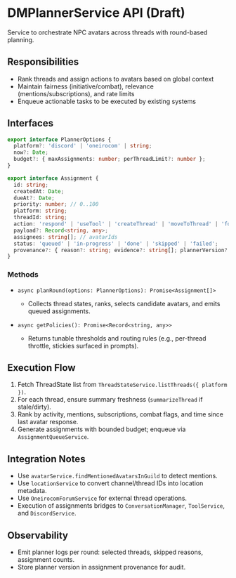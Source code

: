 # DMPlannerService API (Draft)

Service to orchestrate NPC avatars across threads with round-based planning.

## Responsibilities
- Rank threads and assign actions to avatars based on global context
- Maintain fairness (initiative/combat), relevance (mentions/subscriptions), and rate limits
- Enqueue actionable tasks to be executed by existing systems

## Interfaces

```ts
export interface PlannerOptions {
  platform?: 'discord' | 'oneirocom' | string;
  now?: Date;
  budget?: { maxAssignments: number; perThreadLimit?: number };
}

export interface Assignment {
  id: string;
  createdAt: Date;
  dueAt?: Date;
  priority: number; // 0..100
  platform: string;
  threadId: string;
  action: 'respond' | 'useTool' | 'createThread' | 'moveToThread' | 'followThread' | 'addSticky' | string;
  payload?: Record<string, any>;
  assignees: string[]; // avatarIds
  status: 'queued' | 'in-progress' | 'done' | 'skipped' | 'failed';
  provenance?: { reason?: string; evidence?: string[]; plannerVersion?: string };
}
```

### Methods

- `async planRound(options: PlannerOptions): Promise<Assignment[]>`
  - Collects thread states, ranks, selects candidate avatars, and emits queued assignments.

- `async getPolicies(): Promise<Record<string, any>>`
  - Returns tunable thresholds and routing rules (e.g., per-thread throttle, stickies surfaced in prompts).

## Execution Flow
1. Fetch ThreadState list from `ThreadStateService.listThreads({ platform })`.
2. For each thread, ensure summary freshness (`summarizeThread` if stale/dirty).
3. Rank by activity, mentions, subscriptions, combat flags, and time since last avatar response.
4. Generate assignments with bounded budget; enqueue via `AssignmentQueueService`.

## Integration Notes
- Use `avatarService.findMentionedAvatarsInGuild` to detect mentions.
- Use `locationService` to convert channel/thread IDs into location metadata.
- Use `OneirocomForumService` for external thread operations.
- Execution of assignments bridges to `ConversationManager`, `ToolService`, and `DiscordService`.

## Observability
- Emit planner logs per round: selected threads, skipped reasons, assignment counts.
- Store planner version in assignment provenance for audit.
